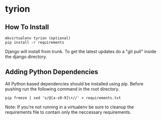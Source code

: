 tyrion
======

## How To Install

```
mkvirtualenv tyrion (optional)
pip install -r requirements
```

Django will install from trunk. To get the latest updates do a "git pull" inside the django directory.

## Adding Python Dependencies

All Python based dependencies should be installed using pip. Before pushing run the following command in the root directory.

```
pip freeze | sed 's/@[a-z0-9]\+//' > requirements.txt
```

Note: If you're not running in a virtualenv be sure to cleanup the requirements file to contain only the neccessary requirements.